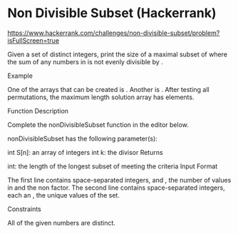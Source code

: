 # Non Divisible Subset (Hackerrank) 
https://www.hackerrank.com/challenges/non-divisible-subset/problem?isFullScreen=true

Given a set of distinct integers, print the size of a maximal subset of  where the sum of any  numbers in  is not evenly divisible by .

Example
 

One of the arrays that can be created is . Another is . After testing all permutations, the maximum length solution array has  elements.

Function Description

Complete the nonDivisibleSubset function in the editor below.

nonDivisibleSubset has the following parameter(s):

int S[n]: an array of integers
int k: the divisor
Returns

int: the length of the longest subset of  meeting the criteria
Input Format

The first line contains  space-separated integers,  and , the number of values in  and the non factor.
The second line contains  space-separated integers, each an , the unique values of the set.

Constraints

All of the given numbers are distinct.
